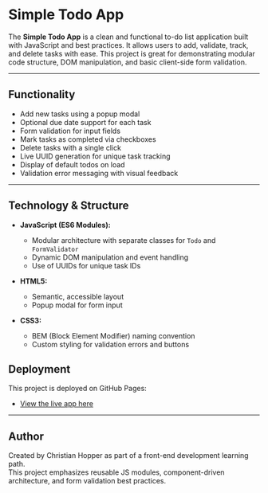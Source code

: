 # Simple Todo App

The **Simple Todo App** is a clean and functional to-do list application built with JavaScript and best practices. It allows users to add, validate, track, and delete tasks with ease. This project is great for demonstrating modular code structure, DOM manipulation, and basic client-side form validation.

---

## Functionality

- Add new tasks using a popup modal
- Optional due date support for each task
- Form validation for input fields
- Mark tasks as completed via checkboxes
- Delete tasks with a single click
- Live UUID generation for unique task tracking
- Display of default todos on load
- Validation error messaging with visual feedback

---

## Technology & Structure

- **JavaScript (ES6 Modules):**

  - Modular architecture with separate classes for `Todo` and `FormValidator`
  - Dynamic DOM manipulation and event handling
  - Use of UUIDs for unique task IDs

- **HTML5:**

  - Semantic, accessible layout
  - Popup modal for form input

- **CSS3:**
  - BEM (Block Element Modifier) naming convention
  - Custom styling for validation errors and buttons

## Deployment

This project is deployed on GitHub Pages:

- [View the live app here](https://christian-hopper.github.io/se_project_todo-app/)

---

## Author

Created by Christian Hopper as part of a front-end development learning path.  
This project emphasizes reusable JS modules, component-driven architecture, and form validation best practices.
